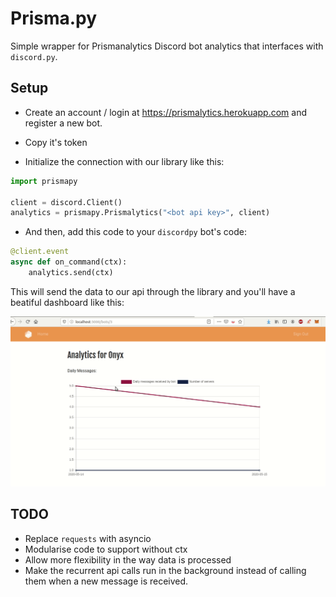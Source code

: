# Prisma.py

Simple wrapper for Prismanalytics Discord bot analytics that interfaces with `discord.py`. 

## Setup

- Create an account / login at https://prismalytics.herokuapp.com and register a new bot.
- Copy it's token

- Initialize the connection with our library like this:

```python
import prismapy

client = discord.Client()
analytics = prismapy.Prismalytics("<bot api key>", client)
```

- And then, add this code to your `discordpy` bot's code:

```python
@client.event
async def on_command(ctx):
    analytics.send(ctx)
```

This will send the data to our api through the library and you'll have a beatiful dashboard like this:

![demo](https://github.com/Uzay-G/prisma.py/blob/master/galena2.gif)

## TODO

- Replace `requests` with asyncio
- Modularise code to support without ctx
- Allow more flexibility in the way data is processed
- Make the recurrent api calls run in the background instead of calling them when a new message is received.
